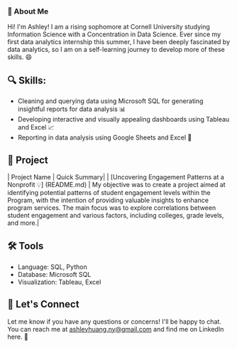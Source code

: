 ### 👋 About Me 

Hi! I'm Ashley! I am a rising sophomore at Cornell University studying Information Science with a Concentration in Data Science. Ever since my first data analytics internship this summer, I have been deeply fascinated by data analytics, so I am on a self-learning journey to develop more of these skills. 😄

## 🔍 Skills:
- Cleaning and querying data using Microsoft SQL for generating insightful reports for data analysis 📊
- Developing interactive and visually appealing dashboards using Tableau and Excel 📈
- Reporting in data analysis using Google Sheets and Excel 📑

## 🚀 Project

| Project Name  | Quick Summary| 
| [Uncovering Engagement Patterns at a Nonprofit 💡] (README.md) | My objective was to create a project aimed at identifying potential patterns of student engagement levels within the Program, with the intention of providing valuable insights to enhance program services. The main focus was to explore correlations between student engagement and various factors, including colleges, grade levels, and more.|

## 🛠️ Tools

- Language: SQL, Python
- Database: Microsoft SQL
- Visualization: Tableau, Excel

## 📧 Let's Connect

Let me know if you have any questions or concerns! I'll be happy to chat. You can reach me at ashleyhuang.ny@gmail.com and find me on LinkedIn here. 🤝
